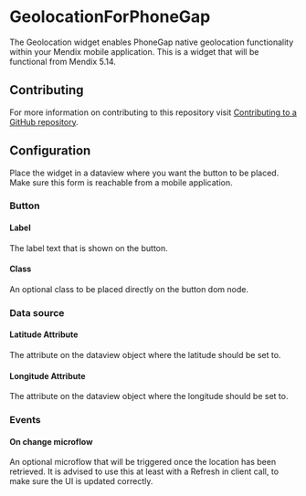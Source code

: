 # GeolocationForPhoneGap

The Geolocation widget enables PhoneGap native geolocation functionality within
your Mendix mobile application. This is a widget that will be functional from
Mendix 5.14.

## Contributing

For more information on contributing to this repository visit
[Contributing to a GitHub repository](https://world.mendix.com/display/howto50/Contributing+to+a+GitHub+repository).

## Configuration

Place the widget in a dataview where you want the button to be placed. Make
sure this form is reachable from a mobile application.

### Button

#### Label

The label text that is shown on the button.

#### Class

An optional class to be placed directly on the button dom node.

### Data source

#### Latitude Attribute

The attribute on the dataview object where the latitude should be set to.

#### Longitude Attribute

The attribute on the dataview object where the longitude should be set to.

### Events

#### On change microflow

An optional microflow that will be triggered once the location has been
retrieved. It is advised to use this at least with a Refresh in client call, to
make sure the UI is updated correctly.
